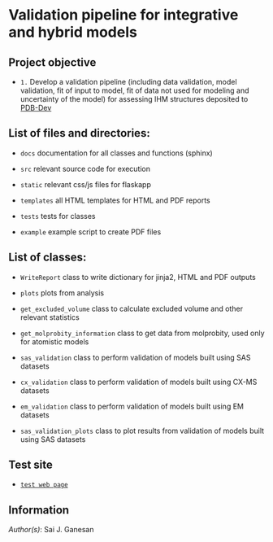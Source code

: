 # Validation pipeline for integrative and hybrid models

## Project objective 
- `1.` Develop a validation pipeline (including data validation, model validation, fit of input to model, fit of data not used for modeling and uncertainty of the model) for assessing IHM structures deposited to [PDB-Dev](https://pdb-dev.wwpdb.org/index.html)

## List of files and directories:
- `docs` documentation for all classes and functions (sphinx)

- `src`  relevant source code for execution

- `static`  relevant css/js files for flaskapp

- `templates`  all HTML templates for HTML and PDF reports

- `tests`  tests for classes

- `example`  example script to create PDF files

## List of classes:

- `WriteReport`  class to write dictionary for jinja2, HTML and PDF outputs

- `plots`  plots from analysis

- `get_excluded_volume` class to calculate excluded volume and other relevant statistics   

- `get_molprobity_information` class to get data from molprobity, used only for atomistic models

- `sas_validation` class to perform validation of models built using SAS datasets

- `cx_validation`  class to perform validation of models built using CX-MS datasets  

- `em_validation`  class to perform validation of models built using EM datasets

- `sas_validation_plots`  class to plot results from validation of models built using SAS datasets

## Test site
- [`test web page`](https://modbase.compbio.ucsf.edu/pdbdev-test/home/) 

## Information

_Author(s)_: Sai J. Ganesan


